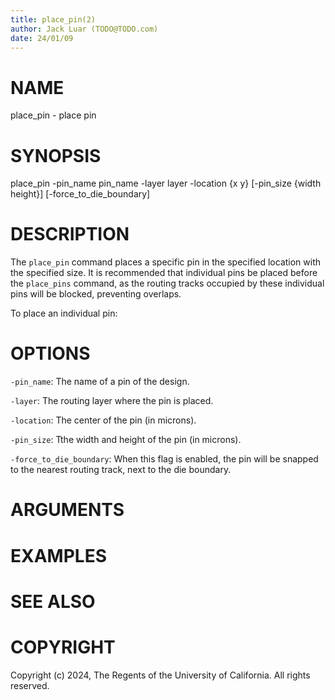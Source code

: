 ```yaml
---
title: place_pin(2)
author: Jack Luar (TODO@TODO.com)
date: 24/01/09
---
```


# NAME

place_pin - place pin

# SYNOPSIS

place_pin 
    -pin_name pin_name
    -layer layer
    -location {x y}
    [-pin_size {width height}]
    [-force_to_die_boundary]


# DESCRIPTION

The `place_pin` command places a specific pin in the specified location with the specified size.
It is recommended that individual pins be placed before the `place_pins` command,
as the routing tracks occupied by these individual pins will be blocked, preventing overlaps.

To place an individual pin:

# OPTIONS

`-pin_name`:  The name of a pin of the design.

`-layer`:  The routing layer where the pin is placed.

`-location`:  The center of the pin (in microns).

`-pin_size`:  Tthe width and height of the pin (in microns).

`-force_to_die_boundary`:  When this flag is enabled, the pin will be snapped to the nearest routing track, next to the die boundary.

# ARGUMENTS

# EXAMPLES

# SEE ALSO

# COPYRIGHT

Copyright (c) 2024, The Regents of the University of California. All rights reserved.
